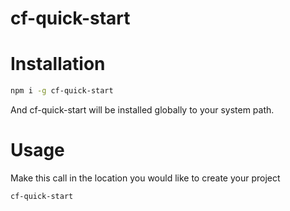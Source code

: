 # cf-quick-start

# Installation
```bash
npm i -g cf-quick-start
```
And cf-quick-start will be installed globally to your system path.

# Usage

Make this call in the location you would like to create your project
```bash
cf-quick-start
```
